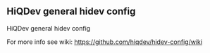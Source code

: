 HiQDev general hidev config
---------------------------

HiQDev general hidev config

For more info see wiki:
https://github.com/hiqdev/hidev-config/wiki